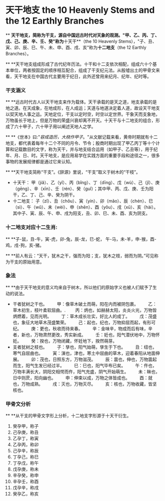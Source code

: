 # 天干地支 the 10 Heavenly Stems and the 12 Earthly Branches

  **   **天干地支，简称为干支，源自中国远古时代对天象的观测。"甲、乙、丙、丁、戊、己、庚、辛、壬、癸"称为**十天干**（the 10 Heavenly Stems），"子、丑、寅、卯、辰、巳、午、未、申、酉、戌、亥"称为**十二地支**（the 12 Earthly Branches）。

  **   **天干地支组成形成了古代纪年历法。十干和十二支依次相配，组成六十个基本单位，两者按固定的顺序相互配合，组成了干支纪元法。从殷墟出土的甲骨文来看，天干地支在中国古代主要用于纪日，此外还曾用来纪月、纪年、纪时等。

### 干支涵义

  **   **远古时代古人以天干地支来作为载体。天干承载的是天之道，地支承载的是地之道。在天成象，在地成形，在人成运；天道与地道决定着人道，故设天干地支以契天地人事之运。天地定位，干支以定时空，时空以定世界。干象天而支象地，万物虽长于地上，但是万物的荣盛兴衰却离不开天。十天干与十二地支的组合，形成了六十甲子，六十甲子用以阐述天地人之学。

  **   **《世本》曰:"_容成造历，大桡作甲子_。"从文献记载来看，黄帝时期就有十二地支，都代表着每年十二个不同的月令、节令；殷商时期出现了甲乙丙丁等十个计算和记载数目的文字，称为天干，并与地支结合运用（如甲子、乙丑等），用于纪年、月、日、时。天干地支，是应用易学在实践方面的重要手段和途径之一，很多事物的发展规律都是通过它来认知。

  **   **天干地支简称“干支”。《辞源》里说，“干支”取义于树木的“干枝”。

* 十天干：
  甲（jiǎ）、乙（yǐ）、丙（bǐng）、丁（dīng）、戊（wù）、己（jǐ）、庚（gēng）、辛（xīn）、壬（rén）、癸（guǐ）；其中甲、丙、戊、庚、壬为阳干，乙、丁、己、辛、癸为阴干。
* 十二地支：
  子（zǐ）、丑（chǒu）、寅（yín）、卯（mǎo）、辰（chén）、巳（sì）、午（wǔ）、未（wèi）、申（shēn）、酉（yǒu）、戌（xū）、亥（hài）。其中子、寅、辰、午、申、戌为阳支，丑、卯、巳、未、酉、亥为阴支。

### 十二地支对应十二生肖:

  **   **子-鼠，丑-牛，寅-虎，卯-兔，辰-龙，巳-蛇， 午-马，未-羊，申-猴，酉-鸡，戌-狗，亥-猪。

  **   **前人有云：“天干，犹木之干，强而为阳；支，犹木之枝，弱而为阴。”可见称为干支的原始用意。

### 象法

  **   **由于天干地支的意义均来自于树木，所以他们的原始字义也被人们赋予了生动的说法。

* 干者犹树之干也。
  　　甲：像草木破土而萌，阳在内而被阴包裹。
  　　乙：草木初生，枝叶柔软屈曲。.
  　　丙：炳也，如赫赫太阳，炎炎火光，万物皆炳燃着，见而光明。
  　　丁：草木成长壮实，好比人的成丁。
  　　戊：茂盛也，象征大地草木茂盛繁荣。
  　　己：起也，纪也，万物抑屈而起，有形可纪。
  　　庚：更也，秋收而待来春。
  　　辛：金味辛，物成而后有味，辛者，新也，万物肃然更改，秀实新成。
  　　壬：妊也，阳气潜伏地中，万物怀妊。
  　　癸：揆也，万物闭藏，怀妊地下，揆然萌芽。
　　
* 支者犹树之枝也。
  　　子：孳也，阳气始萌，孳生于下也。
  　　丑：纽也，寒气自屈曲也。
  　　寅：演也，津也，寒土中屈曲的草木，迎着春阳从地面伸展。
  　　卯：茂也，日照东方，万物滋茂。
  　　辰：震也，伸也，万物震起而生，阳气生发已经过半。
  　　巳：巳也，阳气毕布已矣。
  　　午：仵也，万物丰满长大，阴阳交相愕而仵，阳气充盛，阴气开始萌生。
  　　未：眛也，日中则昃，阳向幽也。
  　　申：伸束以成，万物之体皆成也。
  　　酉：就也，万物成熟。
  　　戌：灭也，万物灭尽。
  　　亥：核也，万物收藏，皆坚核也。

### 甲骨文分析

  **   **从干支的甲骨文字形上分析，十二地支字形源于十天干衍生。

1. 癸孕甲，称子　
2. 己孕庚，称丑
3. 乙孕丁，称寅　
4. 乙孕丙，称卯
5. 己孕辛，称辰　
6. 丁孕己，称巳
7. 丁孕戊，称午　
8. 戊孕庚，称未
9. 辛孕癸，称申　
10. 辛孕壬，称酉
11. 戊孕辛，称戌　
12. 癸孕乙，称亥



